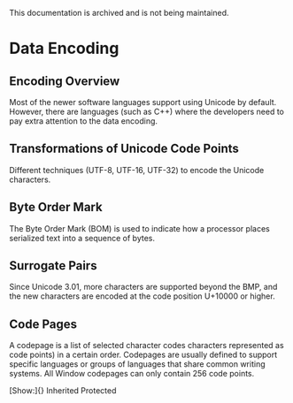 This documentation is archived and is not being maintained.

# Data Encoding

[](https://msdn.microsoft.com/en-us/library/mt683841)
## Encoding Overview

Most of the newer software languages support using Unicode by default. However, there are languages (such as C++) where the developers need to pay extra attention to the data encoding.

[](https://msdn.microsoft.com/en-us/library/mt683843)
## Transformations of Unicode Code Points

Different techniques (UTF-8, UTF-16, UTF-32) to encode the Unicode characters.

[](https://msdn.microsoft.com/en-us/library/mt683845)
## Byte Order Mark

The Byte Order Mark (BOM) is used to indicate how a processor places serialized text into a sequence of bytes.

[](https://msdn.microsoft.com/en-us/library/mt683846)
## Surrogate Pairs

Since Unicode 3.01, more characters are supported beyond the BMP, and the new characters are encoded at the code position U+10000 or higher.

[](https://msdn.microsoft.com/en-us/library/mt662301)
## Code Pages

A codepage is a list of selected character codes characters represented as code points) in a certain order. Codepages are usually defined to support specific languages or groups of languages that share common writing systems. All Window codepages can only contain 256 code points.

[Show:]{} Inherited Protected
